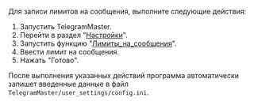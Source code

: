 Для записи лимитов на сообщения, выполните следующие действия:

1. Запустить TelegramMaster.
2. Перейти в раздел "[Настройки](Настройки.md)".
3. Запустить функцию "[Лимиты_на_сообщения](Лимиты_на_сообщения.md)".
4. Ввести лимит на сообщения.
5. Нажать "Готово".

После выполнения указанных действий программа автоматически запишет введенные данные в файл `TelegramMaster/user_settings/config.ini`.